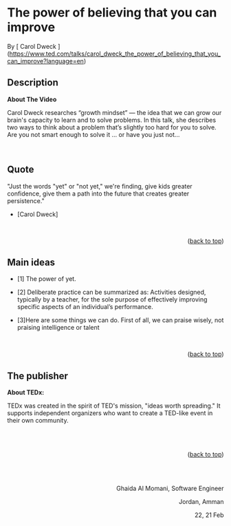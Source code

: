 # The power of believing that you can improve
<!-- This is the reading notes repository where I keep my favorite articles with their sources.
       
       Hope you'll benefit from my reads, Enjoy!


-->




By [ Carol Dweck ] (https://www.ted.com/talks/carol_dweck_the_power_of_believing_that_you_can_improve?language=en)
<br/>

## Description
**About The Video**

Carol Dweck researches “growth mindset” — the idea that we can grow our brain's capacity to learn and to solve problems. In this talk, she describes two ways to think about a problem that’s slightly too hard for you to solve. Are you not smart enough to solve it … or have you just not...




<br/>

## Quote


"Just the words "yet" or "not yet," we're finding, give kids greater confidence, give them a path into the future that creates greater persistence."

- [Carol Dweck] 


<br/>
    <p align="right">(<a href="#top">back to top</a>)</p>

<!-- ROADMAP -->
## Main ideas

- [1] 
The power of yet.

- [2]  Deliberate practice can be summarized as:
Activities designed, typically by a teacher, for the sole purpose of effectively improving specific aspects of an individual’s performance.

- [3]Here are some things we can do. First of all, we can praise wisely, not praising intelligence or talent

<br/>
   <p align="right">(<a href="#top">back to top</a>)</p>

## The publisher
**About TEDx:**
 
TEDx was created in the spirit of TED's mission, "ideas worth spreading." It supports independent organizers who want to create a TED-like event in their own community.


<br/>
<br/>
    <p align="right">(<a href="#top">back to top</a>)</p>

  <br/><br/>

<p align="right">Ghaida Al Momani, Software Engineer</p>
<p align="right">Jordan, Amman</p>
  <p align="right">22, 21 Feb </p>